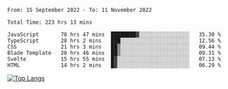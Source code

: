 <!--START_SECTION:waka-->

```text
From: 15 September 2022 - To: 11 November 2022

Total Time: 223 hrs 13 mins

JavaScript       78 hrs 47 mins  ████████▓░░░░░░░░░░░░░░░░   35.30 %
TypeScript       28 hrs 2 mins   ███░░░░░░░░░░░░░░░░░░░░░░   12.56 %
CSS              21 hrs 3 mins   ██▒░░░░░░░░░░░░░░░░░░░░░░   09.44 %
Blade Template   20 hrs 46 mins  ██▒░░░░░░░░░░░░░░░░░░░░░░   09.31 %
Svelte           15 hrs 55 mins  █▓░░░░░░░░░░░░░░░░░░░░░░░   07.13 %
HTML             14 hrs 2 mins   █▓░░░░░░░░░░░░░░░░░░░░░░░   06.29 %
```

<!--END_SECTION:waka-->

[![Top Langs](https://github-readme-stats.vercel.app/api/top-langs/?username=mikhael7&layout=compact&theme=rose_pine)](https://github.com/anuraghazra/github-readme-stats)

<!--
**mikhael7/mikhael7** is a ✨ _special_ ✨ repository because its `README.md` (this file) appears on your GitHub profile.

Here are some ideas to get you started:

- 🔭 I’m currently working on ...
- 🌱 I’m currently learning ...
- 👯 I’m looking to collaborate on ...
- 🤔 I’m looking for help with ...
- 💬 Ask me about ...
- 📫 How to reach me: ...
- 😄 Pronouns: ...
- ⚡ Fun fact: ...
-->


